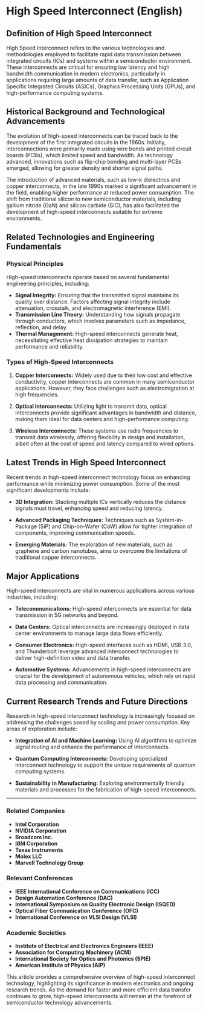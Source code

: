 # High Speed Interconnect (English)

## Definition of High Speed Interconnect

High Speed Interconnect refers to the various technologies and methodologies employed to facilitate rapid data transmission between integrated circuits (ICs) and systems within a semiconductor environment. These interconnects are critical for ensuring low latency and high bandwidth communication in modern electronics, particularly in applications requiring large amounts of data transfer, such as Application Specific Integrated Circuits (ASICs), Graphics Processing Units (GPUs), and high-performance computing systems.

## Historical Background and Technological Advancements

The evolution of high-speed interconnects can be traced back to the development of the first integrated circuits in the 1960s. Initially, interconnections were primarily made using wire bonds and printed circuit boards (PCBs), which limited speed and bandwidth. As technology advanced, innovations such as flip-chip bonding and multi-layer PCBs emerged, allowing for greater density and shorter signal paths.

The introduction of advanced materials, such as low-k dielectrics and copper interconnects, in the late 1990s marked a significant advancement in the field, enabling higher performance at reduced power consumption. The shift from traditional silicon to new semiconductor materials, including gallium nitride (GaN) and silicon carbide (SiC), has also facilitated the development of high-speed interconnects suitable for extreme environments.

## Related Technologies and Engineering Fundamentals

### Physical Principles

High-speed interconnects operate based on several fundamental engineering principles, including:

- **Signal Integrity:** Ensuring that the transmitted signal maintains its quality over distance. Factors affecting signal integrity include attenuation, crosstalk, and electromagnetic interference (EMI).
- **Transmission Line Theory:** Understanding how signals propagate through conductors, which involves parameters such as impedance, reflection, and delay.
- **Thermal Management:** High-speed interconnects generate heat, necessitating effective heat dissipation strategies to maintain performance and reliability.

### Types of High-Speed Interconnects

1. **Copper Interconnects:** Widely used due to their low cost and effective conductivity, copper interconnects are common in many semiconductor applications. However, they face challenges such as electromigration at high frequencies.
   
2. **Optical Interconnects:** Utilizing light to transmit data, optical interconnects provide significant advantages in bandwidth and distance, making them ideal for data centers and high-performance computing.

3. **Wireless Interconnects:** These systems use radio frequencies to transmit data wirelessly, offering flexibility in design and installation, albeit often at the cost of speed and latency compared to wired options.

## Latest Trends in High Speed Interconnect

Recent trends in high-speed interconnect technology focus on enhancing performance while minimizing power consumption. Some of the most significant developments include:

- **3D Integration:** Stacking multiple ICs vertically reduces the distance signals must travel, enhancing speed and reducing latency.
  
- **Advanced Packaging Techniques:** Techniques such as System-in-Package (SiP) and Chip-on-Wafer (CoW) allow for tighter integration of components, improving communication speeds.

- **Emerging Materials:** The exploration of new materials, such as graphene and carbon nanotubes, aims to overcome the limitations of traditional copper interconnects.

## Major Applications

High-speed interconnects are vital in numerous applications across various industries, including:

- **Telecommunications:** High-speed interconnects are essential for data transmission in 5G networks and beyond.
  
- **Data Centers:** Optical interconnects are increasingly deployed in data center environments to manage large data flows efficiently.

- **Consumer Electronics:** High-speed interfaces such as HDMI, USB 3.0, and Thunderbolt leverage advanced interconnect technologies to deliver high-definition video and data transfer.

- **Automotive Systems:** Advancements in high-speed interconnects are crucial for the development of autonomous vehicles, which rely on rapid data processing and communication.

## Current Research Trends and Future Directions

Research in high-speed interconnect technology is increasingly focused on addressing the challenges posed by scaling and power consumption. Key areas of exploration include:

- **Integration of AI and Machine Learning:** Using AI algorithms to optimize signal routing and enhance the performance of interconnects.

- **Quantum Computing Interconnects:** Developing specialized interconnect technology to support the unique requirements of quantum computing systems.

- **Sustainability in Manufacturing:** Exploring environmentally friendly materials and processes for the fabrication of high-speed interconnects.

---

### Related Companies

- **Intel Corporation**
- **NVIDIA Corporation**
- **Broadcom Inc.**
- **IBM Corporation**
- **Texas Instruments**
- **Molex LLC**
- **Marvell Technology Group**

### Relevant Conferences

- **IEEE International Conference on Communications (ICC)**
- **Design Automation Conference (DAC)**
- **International Symposium on Quality Electronic Design (ISQED)**
- **Optical Fiber Communication Conference (OFC)**
- **International Conference on VLSI Design (VLSI)**
  
### Academic Societies

- **Institute of Electrical and Electronics Engineers (IEEE)**
- **Association for Computing Machinery (ACM)**
- **International Society for Optics and Photonics (SPIE)**
- **American Institute of Physics (AIP)**

This article provides a comprehensive overview of high-speed interconnect technology, highlighting its significance in modern electronics and ongoing research trends. As the demand for faster and more efficient data transfer continues to grow, high-speed interconnects will remain at the forefront of semiconductor technology advancements.